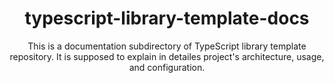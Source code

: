 <div align="center">
  <h1>typescript-library-template-docs</h1>
  <p>
    This is a documentation subdirectory of TypeScript library template repository.
    It is supposed to explain in detailes project's architecture, usage, and configuration.
  </p>
</div>
